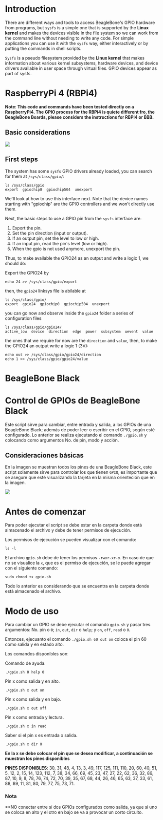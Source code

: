 # Introduction 
There are different ways and tools to access BeagleBone's GPIO hardware from programs, but `sysfs` is a simple one that is supported by the **Linux kernel** and makes the devices visible in the file system so we can work from the command line without needing to write any code. For simple applications you can use it with the `sysfs` way, either interactively or by putting the commands in shell scripts.

`Sysfs` is a pseudo filesystem provided by the **Linux kernel** that makes information about various kernel subsystems, hardware devices, and device drivers available in user space through virtual files. GPIO devices appear as part of sysfs.

# RaspberryPi 4 (RBPi4)

**Note: This code and commands have been tested directly on a RaspberryPi4. The GPIO process for the RBPi4 is quiete different fro, the BeagleBone Boards, please considers the instructions for RBPi4 or BBB.**

## Basic considerations

![](./rbpi4.png)

## First steps

The system has some `sysfs` GPIO drivers already loaded, you can search for them at `/sys/class/gpio/`:
```
ls /sys/class/gpio
export  gpiochip0  gpiochip504  unexport
```
We'll look at how to use this interface next. Note that the device names starting with "gpiochip" are the GPIO controllers and we won't directly use them.

Next, the basic steps to use a GPIO pin from the `sysfs` interface are:

1. Export the pin.
2. Set the pin direction (input or output).
3. If an output pin, set the level to low or high.
4. If an input pin, read the pin's level (low or high).
5. When the gpio is not used anymore, unexport the pin.

Thus, to make available the GPIO24 as an output and write a logic 1, we should do:

Export the GPIO24 by
```
echo 24 >> /sys/class/gpio/export
```
then, the `gpio24` linksys file is abilable at
```
ls /sys/class/gpio/
export  gpio24  gpiochip0  gpiochip504  unexport
```
you can go now and observe inside the `gpio24` folder a series of configuration files
```
ls /sys/class/gpio/gpio24/
active_low  device  direction  edge  power  subsystem  uevent  value
```
the ones that we require for now are the `direction` and `value`, then, to make the GPIO24 an output write a logic 1 (3V):
```
echo out >> /sys/class/gpio/gpio24/direction
echo 1 >> /sys/class/gpio/gpio24/value
```

# BeagleBone Black

# Control de GPIOs de BeagleBone Black
Este script sirve para cambiar, entre entrada y salida, a los GPIOs de una BeagleBone Black; además de poder leer o escribir en el GPIO, según esté configurado. Lo anterior se realiza ejecutando el comando
`./gpio.sh` y colocando como argumentos No. de pin, modo y acción. 

## Consideraciones básicas

En la imagen se muestran todos los pines de una BeagleBone Black, este script solamente sirve para controlar los que tienen `GPIO`, es importante que se asegure que esté visualizando la tarjeta en la misma 
orienteción que en la imagen.

![](./bbb.png)

# Antes de comenzar

Para poder ejecutar el script se debe estar en la carpeta donde está almacenado el archivo y debe de tener
permisos de ejecución. 

Los permisos de ejecución se pueden visualizar con el comando: 
```
ls -l
```
El archivo `gpio.sh` debe de tener los permisos `-rwxr-xr-x`.
En caso de que no se visualice la `x`, que es el permiso de ejecución, se le puede agregar con el siguiente
comando: 
```
sudo chmod +x gpio.sh
```
Todo lo anterior es considerando que se encuentra en la carpeta donde está almacenado el archivo. 

# Modo de uso

Para cambiar un GPIO se debe ejecutar el comando `gpio.sh` y pasar tres argumentos: No. pin o `0`; `in`, `out`, `dir`
o `help`; y `on`, `off`, `read` o `0`.

Entonces, ejecuanto el comando `./gpio.sh 60 out on` coloca el pin 60 como salida y en estado alto. 

Los comandos disponibles son: 

Comando de ayuda.
```
./gpio.sh 0 help 0
```

Pin x como salida y en alto. 
```
./gpio.sh x out on
```

Pin x como salida y en bajo. 
```
./gpio.sh x out off
```

Pin x como entrada y lectura. 
```
./gpio.sh x in read
```

Saber si el pin x es entrada o salida. 
```
./gpio.sh x dir 0 
```

**En la x se debe colocar el pin que se desea modificar, a continuación se muestran los pines disponibles**

**PINES DISPONIBLES**: 30, 31, 48, 4, 13, 3, 49, 117, 125, 111, 110, 20, 60, 40, 51, 5, 12, 2, 15, 14, 123, 112, 7, 38, 34, 66,
69, 45, 23, 47, 27, 22, 62, 36, 32, 86, 87, 10, 9, 8, 78, 76, 74, 72, 70, 39, 35, 67, 68, 44, 26, 46, 65, 63, 37,
33, 61, 88, 89, 11, 81, 80, 79, 77, 75, 73, 71.

### Nota
**NO conectar entre sí dos GPIOs configurados como salida, ya que si uno se coloca en alto y el otro en bajo se va a provocar un corto circuito.
